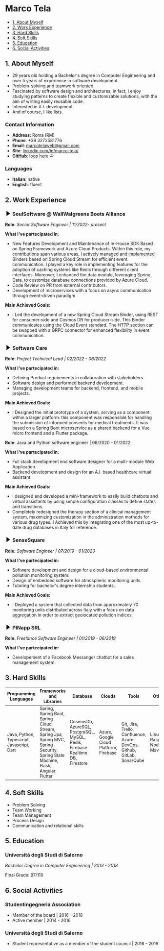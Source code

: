 # Marco Tela
<!-- TOC -->
* [1. About Myself](#1-about-myself)
* [2. Work Experience](#2-work-experience)
* [3. Hard Skills](#3-hard-skills)
* [4. Soft Skills](#4-soft-skills)
* [5. Education](#5-education)
* [6. Social Activities](#6-social-activities)
<!-- TOC -->

## 1. About Myself

- 29 years old holding a Bachelor's degree in Computer Engineering and over 5 years
  of experience in software development.
- Problem-solving and teamwork oriented.
- Fascinated by software design and architectures, in fact, I enjoy studying patterns to create flexible and
  customizable solutions, with the aim of writing easily reusable code.
- Interested in A.I. development.
- And of course, I like lists.

### Contact Information

- **Address**: Roma (RM)
- **Phone**: +39 3272581776
- **Email**: marcotelaweb@gmail.com
- **Site**: [linkedin.com/in/marco-tela/](https://www.linkedin.com/in/marco-tela/)
- **GitHub**: [loop here](https://github.com/marcojoe94/resume) <img src="./resources/loop.png" width="12" height="12" >

### Languages

- **Italian**: native
- **English**: fluent

## 2. Work Experience

### <img src="./resources/filled_arrow_right.png" width="20" height="15"> SoulSoftware @ WallWalgreens Boots Alliance

**Role:** _Senior Software Engineer | 11/2022- present_

**What I've partecipated in:**

- New Features Development and Maintenance of In-House SDK Based on Spring Framework and Azure Cloud Products. Within
  this role, my contributions span various areas. I actively managed and implemented Binders based on Spring Cloud
  Stream for efficient event communication. I played a key role in implementing features for the adoption of caching
  systems like Redis through different client interfaces. Moreover, I enhanced the data module, leveraging Spring Data,
  to customize database connections provided by Azure Cloud.
- Code Review on PR from external contributors.
- Development of microservices with a focus on async communication through event-driven paradigm.

**Main Achieved Goals:**

- I Led the development of a new Spring Cloud Stream Binder, using REST for consumer-side and Cosmos DB for producer-side.
This Binder communicates using the Cloud Event standard. The HTTP section can be swapped with a GRPC connector for enhanced flexibility in event communication.

### <img src="./resources/filled_arrow_right.png" width="20" height="15"> Software Care

**Role:** _Project Technical Lead | 02/2022 - 06/2022_

**What I've partecipated in:**

- Defining Product requirements in collaboration with stakeholders.
- Software design and performed backend development.
- Managing development teams for backend, frontend, and mobile projects.

**Main Achieved Goals:**

- I Designed the initial prototype of a system, serving as a component within a larger platform: 
this component was responsible for handling the submission of informed consents for medical treatments.
It was based on a Spring Boot microservice as a shared backend for a Vue micro frontend and a Flutter package.

**Role:** Java and Python software engineer | 08/2020 - 01/2022

**What I've partecipated in:**

- Full stack development end software designer for a multi-module Web Application.
- Backend development and design for an A.I. based healthcare virtual assistant.

**Main Achieved Goals:**

- I designed and developed a mini-framework to easily build chatbots 
and virtual assistants by using simple configuration classes to define 
states and transitions.
- Completely redesigned the therapy section of a clinical management system,
maximizing customization in the administration methods for various drug types.
I Achieved this by integrating one of the most up-to-date drug databases in Italy 
for reference.

### <img src="./resources/filled_arrow_right.png" width="20" height="15"> SenseSquare

**Role:** _Software Engineer | 07/2019 - 01/2020_

**What I've partecipated in:**

- Software development and design for a cloud-based environmental pollution monitoring system.
- Design of embedded software for atmospheric monitoring units.
- Tutoring for bachelor's degree internship students.
 
**Main Achieved Goals:**
- I Deployed a system that collected data from approximately 70 monitoring units distributed 
across Italy with a focus on data aggregation in order to extract geolocated pollution indices.

### <img src="./resources/filled_arrow_right.png" width="20" height="15">  PINapp SRL

**Role:** _Freelance Software Engineer | 01/2019 - 06/2019_

**What I've partecipated in:**
- Developement of a Facebook Messanger chatbot for a sales management system.

## 3. Hard Skills

| Programming Languages                      | Frameworks and Libraries                                                                                                         | Database                                                                      | Clouds                                 | Tools                                                                  | Others                         |
|--------------------------------------------|----------------------------------------------------------------------------------------------------------------------------------|-------------------------------------------------------------------------------|----------------------------------------|------------------------------------------------------------------------|--------------------------------|
| Java, Python, Typescript, Javascript, Dart | Spring, Spring Boot, Spring Cloud Stream, Spring Jpa, Spring MVC, Spring Security, Spring State Machine, Flask, Angular, Flutter | CosmosDb, AzureSQL, PostgreSQL, MySQL, Redis, Firebase Realtime DB, Firestore | Azure, Google Cloud Platform, Firebase | Git, Jira, Trello, Confluence, Azure DevOps, Github, GitLab, SonarQube | Linux, Raspbian, NodeJS, Maven |

## 4. Soft Skills

- Problem Solving
- Team Working
- Team Management
- Process Design
- Communication and relational skills

## 5. Education
### Università degli Studi di Salerno

_Bachelor Degree in Computer Engineering | 2013 - 2018_ 

Final Grade: 97/110

## 6. Social Activities
### Studentingegneria Association

- Member of the board | 2016 - 2018
- Active member | 2014 - 2016

### Università degli Studi di Salerno

- Student representative as a member of the student council | 2016 - 2018


